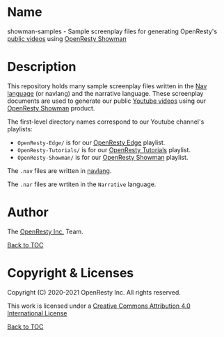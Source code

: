 Name
====

showman-samples - Sample screenplay files for generating OpenResty's [public videos](https://www.youtube.com/channel/UCXVmwF-UCScv2ftsGoMqxhw) using [OpenResty Showman](https://openresty.com/en/showman/)

Description
===========

This repository holds many sample screenplay files written in the [Nav language](https://doc.openresty.com/en/navlang/) (or navlang) and the narrative language. These screenplay
documents are used to generate our public [Youtube videos](https://www.youtube.com/channel/UCXVmwF-UCScv2ftsGoMqxhw) using our [OpenResty Showman](https://openresty.com/en/showman/) product.

The first-level directory names correspond to our Youtube channel's playlists:

* `OpenResty-Edge/` is for our [OpenResty Edge](https://www.youtube.com/playlist?list=PLlR4WakbzQp3blQY5pLBHhNzR2EsEWiJK) playlist.
* `OpenResty-Tutorials/` is for our [OpenResty Tutorials](https://www.youtube.com/playlist?list=PLlR4WakbzQp0iUvHwJeBcG5MKWgGa_ahU) playlist.
* `OpenResty-Showman/` is for our [OpenResty Showman](https://www.youtube.com/playlist?list=PLlR4WakbzQp14ovGVZCtTKdfX3u4u7PNR) playlist.

The `.nav` files are written in [navlang](https://doc.openresty.com/en/navlang/).

The `.nar` files are wrtiten in the `Narrative` language.

Author
======

The [OpenResty Inc.](https://openresty.com/en/) Team.

[Back to TOC](#table-of-contents)

Copyright & Licenses
====================

Copyright (C) 2020-2021 OpenResty Inc. All rights reserved.

This work is licensed under a [Creative Commons Attribution 4.0 International License](https://creativecommons.org/licenses/by/4.0/)

[Back to TOC](#table-of-contents)
